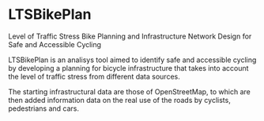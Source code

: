 # LTSBikePlan
Level of Traffic Stress Bike Planning and Infrastructure Network Design for Safe and Accessible Cycling

LTSBikePlan is an analisys tool aimed to identify safe and accessible cycling by developing a planning for bicycle infrastructure that takes into account the level of traffic stress from different data sources.

The starting infrastructural data are those of OpenStreetMap, to which are then added information data on the real use of the roads by cyclists, pedestrians and cars.
